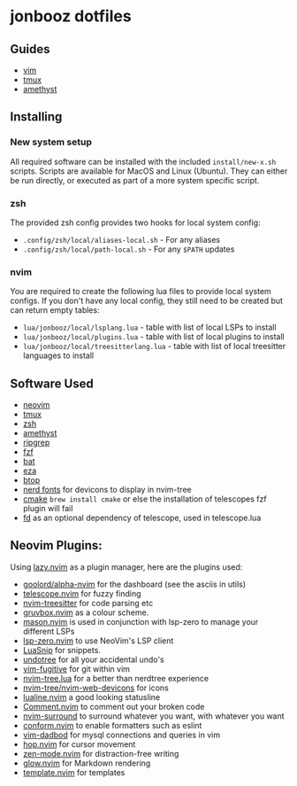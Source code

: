 # jonbooz dotfiles

## Guides

- [vim](/docs/vim.md)
- [tmux](/docs/tmux.md)
- [amethyst](/docs/amethyst.md)

## Installing

### New system setup

All required software can be installed with the included `install/new-x.sh` scripts. Scripts are available for MacOS and Linux (Ubuntu). They can either be run directly, or executed as part of a more system specific script.

### zsh

The provided zsh config provides two hooks for local system config:
- `.config/zsh/local/aliases-local.sh` - For any aliases
- `.config/zsh/local/path-local.sh` - For any `$PATH` updates

### nvim

You are required to create the following lua files to provide local system configs. If you don't have any local config, they still need to be created but can return empty tables:
- `lua/jonbooz/local/lsplang.lua` - table with list of local LSPs to install
- `lua/jonbooz/local/plugins.lua` - table with list of local plugins to install
- `lua/jonbooz/local/treesitterlang.lua` - table with list of local treesitter languages to install

## Software Used

- [neovim](https://github.com/neovim/neovim)
- [tmux](https://github.com/tmux/tmux)
- [zsh](https://www.zsh.org/)
- [amethyst](https://ianyh.com/amethyst/)
- [ripgrep](https://github.com/BurntSushi/ripgrep)
- [fzf](https://github.com/junegunn/fzf)
- [bat](https://github.com/sharkdp/bat)
- [eza](https://github.com/eza-community/eza)
- [btop](https://github.com/aristocratos/btop)
- [nerd fonts](https://www.nerdfonts.com/font-downloads) for devicons to display in nvim-tree
- [cmake](https://cmake.org/) `brew install cmake` or else the installation of telescopes fzf plugin will fail
- [fd](https://github.com/sharkdp/fd) as an optional dependency of telescope, used in telescope.lua

## Neovim Plugins:

Using [lazy.nvim](https://github.com/folke/lazy.nvim) as a plugin manager, here are the plugins used:

- [goolord/alpha-nvim](https://github.com/goolord/alpha-nvim) for the dashboard (see the asciis in utils)
- [telescope.nvim](https://github.com/nvim-telescope/telescope.nvim) for fuzzy finding
- [nvim-treesitter](https://github.com/nvim-treesitter/nvim-treesitter) for code parsing etc
- [gruvbox.nvim](https://github.com/ellisonleao/gruvbox.nvim) as a colour scheme.
- [mason.nvim](https://github.com/williamboman/mason.nvim) is used in conjunction with lsp-zero to manage your different LSPs
- [lsp-zero.nvim](https://github.com/VonHeikemen/lsp-zero.nvim) to use NeoVim's LSP client
- [LuaSnip](https://github.com/L3MON4D3/LuaSnip) for snippets.
- [undotree](https://github.com/mbbill/undotree) for all your accidental undo's
- [vim-fugitive](https://github.com/tpope/vim-fugitive) for git within vim
- [nvim-tree.lua](https://github.com/nvim-tree/nvim-tree.lua) for a better than nerdtree experience
- [nvim-tree/nvim-web-devicons](https://github.com/nvim-tree/nvim-web-devicons) for icons
- [lualine.nvim](https://github.com/nvim-lualine/lualine.nvim) a good looking statusline
- [Comment.nvim](https://github.com/numToStr/Comment.nvim) to comment out your broken code
- [nvim-surround](https://github.com/kylechui/nvim-surround) to surround whatever you want, with whatever you want
- [conform.nvim](https://github.com/stevearc/conform.nvim) to enable formatters such as eslint
- [vim-dadbod](https://github.com/tpope/vim-dadbod/) for mysql connections and queries in vim
- [hop.nvim](https://github.com/smoka7/hop.nvim) for cursor movement
- [zen-mode.nvim](https://github.com/folke/zen-mode.nvim) for distraction-free writing
- [glow.nvim](https://github.com/ellisonleao/glow.nvim) for Markdown rendering
- [template.nvim](https://github.com/nvimdev/template.nvim) for templates



